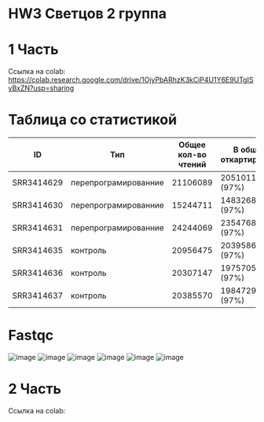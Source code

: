 # HW3 Светцов 2 группа
# 1 Часть

Ссылка на colab: https://colab.research.google.com/drive/1OjyPbARhzK3kCiP4U1Y6E9UTgISyBxZN?usp=sharing

# Таблица со статистикой

ID | Тип | Общее кол-во чтений | В общем откартировано | Уникально откартировано | Кол-во попавших на гены
-|-|-|-|-|-
SRR3414629 | перепрограмированние | 21106089 |	20510113 (97%)	|	18375888 (87%)  | 16049609
SRR3414630 | перепрограмированние |	15244711 | 14832680 (97%)	|	13186139 (87%) |	11465324
SRR3414631 | перепрограмированние | 24244069 | 23547686 (97%) | 20928945 (86%) |	18408851
SRR3414635 | контроль | 20956475 |	20395865 (97%)	| 18428317 (88%) |	16275997
SRR3414636 | контроль | 20307147 |	19757059 (97%)	| 17825380 (88%) |	15757580
SRR3414637 | контроль | 20385570 |	19847291 (97%)	| 17844858 (88%) |	15736978


# Fastqc

![image](https://user-images.githubusercontent.com/86132283/144497434-ad8d21d0-bc1f-482b-8339-c43a522c5ea7.png)
![image](https://user-images.githubusercontent.com/86132283/144497505-1fc0fc02-2cee-4255-a832-e102ffd0e709.png)
![image](https://user-images.githubusercontent.com/86132283/144497540-8ff4d771-41bc-4977-9488-76d42e9210aa.png)
![image](https://user-images.githubusercontent.com/86132283/144497572-59f857d7-00d4-42bd-a405-4083efe9423d.png)
![image](https://user-images.githubusercontent.com/86132283/144497603-2eacaffb-f267-4fa6-93c5-9d268cc1b51c.png)
![image](https://user-images.githubusercontent.com/86132283/144497635-4b39f44a-9617-43d7-b785-bf426704370d.png)


# 2 Часть

Ссылка на colab:
